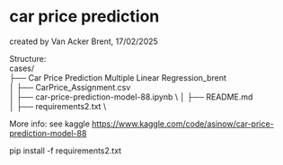 # car price prediction

created by Van Acker Brent, 17/02/2025

Structure:\
cases/ \
├── Car Price Prediction Multiple Linear Regression_brent \
│ ├── CarPrice_Assignment.csv \
│ ├── car-price-prediction-model-88.ipynb \ 
│ ├── README.md \
│ ├── requirements2.txt \


More info: see kaggle https://www.kaggle.com/code/asinow/car-price-prediction-model-88


pip install -f requirements2.txt